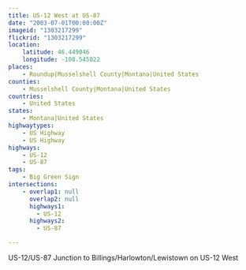 ```yaml
---
title: US-12 West at US-87
date: "2003-07-01T00:00:00Z"
imageid: "1303217299"
flickrid: "1303217299"
location:
    latitude: 46.449046
    longitude: -108.545022
places:
    - Roundup|Musselshell County|Montana|United States
counties:
    - Musselshell County|Montana|United States
countries:
    - United States
states:
    - Montana|United States
highwaytypes:
    - US Highway
    - US Highway
highways:
    - US-12
    - US-87
tags:
    - Big Green Sign
intersections:
    - overlap1: null
      overlap2: null
      highways1:
        - US-12
      highways2:
        - US-87

---
```

US-12/US-87 Junction to Billings/Harlowton/Lewistown on US-12 West